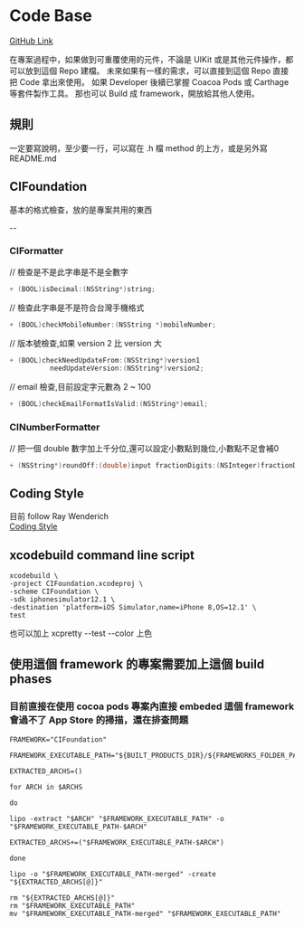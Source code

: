 # Code Base 

[GitHub Link](https://github.com/Mobile-CloudInteractive/iOSCodeBase)

在專案過程中，如果做到可重覆使用的元件，不論是 UIKit 或是其他元件操作，都可以放到這個 Repo 建檔。 
未來如果有一樣的需求，可以直接到這個 Repo 直接把 Code 拿出來使用。 
如果 Developer 後續已掌握 Coacoa Pods 或 Carthage 等套件製作工具。
那也可以 Build 成 framework，開放給其他人使用。

## 規則
一定要寫說明，至少要一行，可以寫在 .h 檔 method 的上方，或是另外寫 README.md

## CIFoundation
基本的格式檢查，放的是專案共用的東西

--
### CIFormatter


// 檢查是不是此字串是不是全數字<br>

```objective-c
+ (BOOL)isDecimal:(NSString*)string;
```


// 檢查此字串是不是符合台灣手機格式<br>

```objective-c
+ (BOOL)checkMobileNumber:(NSString *)mobileNumber;
```


// 版本號檢查,如果 version 2 比 version 大<br>

```objective-c
+ (BOOL)checkNeedUpdateFrom:(NSString*)version1
          needUpdateVersion:(NSString*)version2;
```


// email 檢查,目前設定字元數為 2 ~ 100<br>

```objective-c
+ (BOOL)checkEmailFormatIsValid:(NSString*)email;
```


### CINumberFormatter


// 把一個 double 數字加上千分位,還可以設定小數點到幾位,小數點不足會補0<br>

```objective-c
+ (NSString*)roundOff:(double)input fractionDigits:(NSInteger)fractionDigits;
```


## Coding Style

目前 follow Ray Wenderich  
[Coding Style](https://github.com/raywenderlich/objective-c-style-guide#variables)

##  xcodebuild command line script

```
xcodebuild \
-project CIFoundation.xcodeproj \
-scheme CIFoundation \
-sdk iphonesimulator12.1 \
-destination 'platform=iOS Simulator,name=iPhone 8,OS=12.1' \
test
```
也可以加上 xcpretty --test --color 上色

## 使用這個 framework 的專案需要加上這個 build phases

### 目前直接在使用 cocoa pods 專案內直接 embeded 這個 framework 會過不了 App Store 的掃描，還在排查問題

```
FRAMEWORK="CIFoundation"

FRAMEWORK_EXECUTABLE_PATH="${BUILT_PRODUCTS_DIR}/${FRAMEWORKS_FOLDER_PATH}/$FRAMEWORK.framework/$FRAMEWORK"

EXTRACTED_ARCHS=()

for ARCH in $ARCHS

do

lipo -extract "$ARCH" "$FRAMEWORK_EXECUTABLE_PATH" -o "$FRAMEWORK_EXECUTABLE_PATH-$ARCH"

EXTRACTED_ARCHS+=("$FRAMEWORK_EXECUTABLE_PATH-$ARCH")

done

lipo -o "$FRAMEWORK_EXECUTABLE_PATH-merged" -create "${EXTRACTED_ARCHS[@]}"

rm "${EXTRACTED_ARCHS[@]}"
rm "$FRAMEWORK_EXECUTABLE_PATH"
mv "$FRAMEWORK_EXECUTABLE_PATH-merged" "$FRAMEWORK_EXECUTABLE_PATH"
```